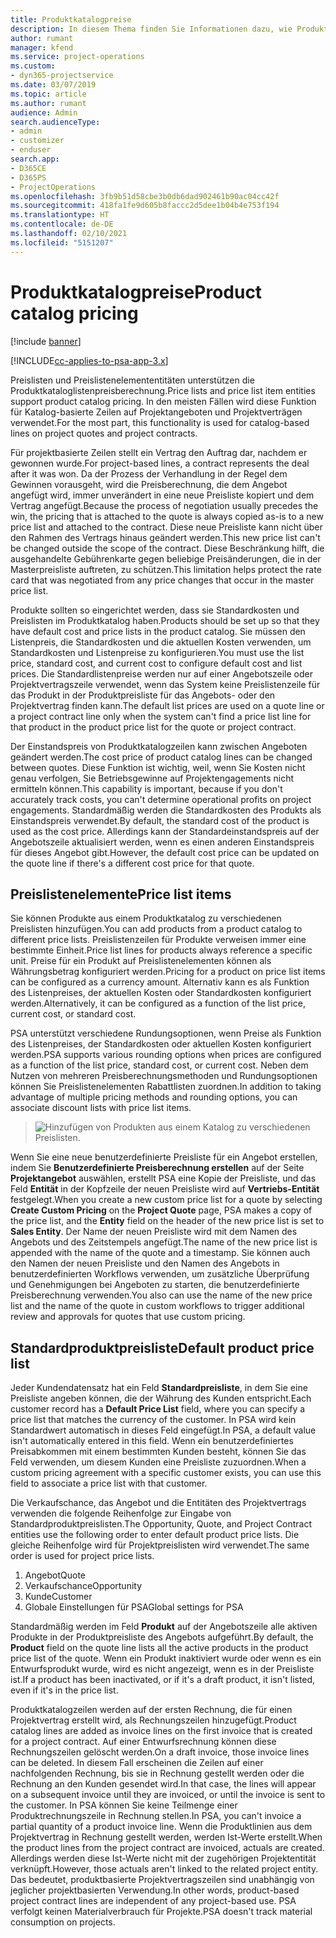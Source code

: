 ```yaml
---
title: Produktkatalogpreise
description: In diesem Thema finden Sie Informationen dazu, wie Produktkatalogpreisberechnung in PSA ( Dynamics 365 Project Service Automation ) funktionieren.
author: rumant
manager: kfend
ms.service: project-operations
ms.custom:
- dyn365-projectservice
ms.date: 03/07/2019
ms.topic: article
ms.author: rumant
audience: Admin
search.audienceType:
- admin
- customizer
- enduser
search.app:
- D365CE
- D365PS
- ProjectOperations
ms.openlocfilehash: 3fb9b51d58cbe3b0db6dad902461b90ac04cc42f
ms.sourcegitcommit: 418fa1fe9d605b8faccc2d5dee1b04b4e753f194
ms.translationtype: HT
ms.contentlocale: de-DE
ms.lasthandoff: 02/10/2021
ms.locfileid: "5151207"
---
```

# <a name="product-catalog-pricing"></a><span data-ttu-id="9ded8-103">Produktkatalogpreise</span><span class="sxs-lookup"><span data-stu-id="9ded8-103">Product catalog pricing</span></span> 

[!include [banner](../includes/psa-now-project-operations.md)]

[!INCLUDE[cc-applies-to-psa-app-3.x](../includes/cc-applies-to-psa-app-3x.md)]


<span data-ttu-id="9ded8-104">Preislisten und Preislistenelemententitäten unterstützen die Produktkataloglistenpreisberechnung.</span><span class="sxs-lookup"><span data-stu-id="9ded8-104">Price lists and price list item entities support product catalog pricing.</span></span> <span data-ttu-id="9ded8-105">In den meisten Fällen wird diese Funktion für Katalog-basierte Zeilen auf Projektangeboten und Projektverträgen verwendet.</span><span class="sxs-lookup"><span data-stu-id="9ded8-105">For the most part, this functionality is used for catalog-based lines on project quotes and project contracts.</span></span>

<span data-ttu-id="9ded8-106">Für projektbasierte Zeilen stellt ein Vertrag den Auftrag dar, nachdem er gewonnen wurde.</span><span class="sxs-lookup"><span data-stu-id="9ded8-106">For project-based lines, a contract represents the deal after it was won.</span></span> <span data-ttu-id="9ded8-107">Da der Prozess der Verhandlung in der Regel dem Gewinnen vorausgeht, wird die Preisberechnung, die dem Angebot angefügt wird, immer unverändert in eine neue Preisliste kopiert und dem Vertrag angefügt.</span><span class="sxs-lookup"><span data-stu-id="9ded8-107">Because the process of negotiation usually precedes the win, the pricing that is attached to the quote is always copied as-is to a new price list and attached to the contract.</span></span> <span data-ttu-id="9ded8-108">Diese neue Preisliste kann nicht über den Rahmen des Vertrags hinaus geändert werden.</span><span class="sxs-lookup"><span data-stu-id="9ded8-108">This new price list can't be changed outside the scope of the contract.</span></span> <span data-ttu-id="9ded8-109">Diese Beschränkung hilft, die ausgehandelte Gebührenkarte gegen beliebige Preisänderungen, die in der Masterpreisliste auftreten, zu schützen.</span><span class="sxs-lookup"><span data-stu-id="9ded8-109">This limitation helps protect the rate card that was negotiated from any price changes that occur in the master price list.</span></span>

<span data-ttu-id="9ded8-110">Produkte sollten so eingerichtet werden, dass sie Standardkosten und Preislisten im Produktkatalog haben.</span><span class="sxs-lookup"><span data-stu-id="9ded8-110">Products should be set up so that they have default cost and price lists in the product catalog.</span></span> <span data-ttu-id="9ded8-111">Sie müssen den Listenpreis, die Standardkosten und die aktuellen Kosten verwenden, um Standardkosten und Listenpreise zu konfigurieren.</span><span class="sxs-lookup"><span data-stu-id="9ded8-111">You must use the list price, standard cost, and current cost to configure default cost and list prices.</span></span> <span data-ttu-id="9ded8-112">Die Standardlistenpreise werden nur auf einer Angebotszeile oder Projektvertragszeile verwendet, wenn das System keine Preislistenzeile für das Produkt in der Produktpreisliste für das Angebots- oder den Projektvertrag finden kann.</span><span class="sxs-lookup"><span data-stu-id="9ded8-112">The default list prices are used on a quote line or a project contract line only when the system can't find a price list line for that product in the product price list for the quote or project contract.</span></span>

<span data-ttu-id="9ded8-113">Der Einstandspreis von Produktkatalogzeilen kann zwischen Angeboten geändert werden.</span><span class="sxs-lookup"><span data-stu-id="9ded8-113">The cost price of product catalog lines can be changed between quotes.</span></span> <span data-ttu-id="9ded8-114">Diese Funktion ist wichtig, weil, wenn Sie Kosten nicht genau verfolgen, Sie Betriebsgewinne auf Projektengagements nicht ermitteln können.</span><span class="sxs-lookup"><span data-stu-id="9ded8-114">This capability is important, because if you don't accurately track costs, you can't determine operational profits on project engagements.</span></span> <span data-ttu-id="9ded8-115">Standardmäßig werden die Standardkosten des Produkts als Einstandspreis verwendet.</span><span class="sxs-lookup"><span data-stu-id="9ded8-115">By default, the standard cost of the product is used as the cost price.</span></span> <span data-ttu-id="9ded8-116">Allerdings kann der Standardeinstandspreis auf der Angebotszeile aktualisiert werden, wenn es einen anderen Einstandspreis für dieses Angebot gibt.</span><span class="sxs-lookup"><span data-stu-id="9ded8-116">However, the default cost price can be updated on the quote line if there's a different cost price for that quote.</span></span>

## <a name="price-list-items"></a><span data-ttu-id="9ded8-117">Preislistenelemente</span><span class="sxs-lookup"><span data-stu-id="9ded8-117">Price list items</span></span>

<span data-ttu-id="9ded8-118">Sie können Produkte aus einem Produktkatalog zu verschiedenen Preislisten hinzufügen.</span><span class="sxs-lookup"><span data-stu-id="9ded8-118">You can add products from a product catalog to different price lists.</span></span> <span data-ttu-id="9ded8-119">Preislistenzeilen für Produkte verweisen immer eine bestimmte Einheit.</span><span class="sxs-lookup"><span data-stu-id="9ded8-119">Price list lines for products always reference a specific unit.</span></span> <span data-ttu-id="9ded8-120">Preise für ein Produkt auf Preislistenelementen können als Währungsbetrag konfiguriert werden.</span><span class="sxs-lookup"><span data-stu-id="9ded8-120">Pricing for a product on price list items can be configured as a currency amount.</span></span> <span data-ttu-id="9ded8-121">Alternativ kann es als Funktion des Listenpreises, der aktuellen Kosten oder Standardkosten konfiguriert werden.</span><span class="sxs-lookup"><span data-stu-id="9ded8-121">Alternatively, it can be configured as a function of the list price, current cost, or standard cost.</span></span>

<span data-ttu-id="9ded8-122">PSA unterstützt verschiedene Rundungsoptionen, wenn Preise als Funktion des Listenpreises, der Standardkosten oder aktuellen Kosten konfiguriert werden.</span><span class="sxs-lookup"><span data-stu-id="9ded8-122">PSA supports various rounding options when prices are configured as a function of the list price, standard cost, or current cost.</span></span> <span data-ttu-id="9ded8-123">Neben dem Nutzen von mehreren Preisberechnungsmethoden und Rundungsoptionen können Sie Preislistenelementen Rabattlisten zuordnen.</span><span class="sxs-lookup"><span data-stu-id="9ded8-123">In addition to taking advantage of multiple pricing methods and rounding options, you can associate discount lists with price list items.</span></span> 

> ![Hinzufügen von Produkten aus einem Katalog zu verschiedenen Preislisten.](media/basic-guide-16.png)

<span data-ttu-id="9ded8-125">Wenn Sie eine neue benutzerdefinierte Preisliste für ein Angebot erstellen, indem Sie **Benutzerdefinierte Preisberechnung erstellen** auf der Seite **Projektangebot** auswählen, erstellt PSA eine Kopie der Preisliste, und das Feld **Entität** in der Kopfzeile der neuen Preisliste wird auf **Vertriebs-Entität** festgelegt.</span><span class="sxs-lookup"><span data-stu-id="9ded8-125">When you create a new custom price list for a quote by selecting **Create Custom Pricing** on the **Project Quote** page, PSA makes a copy of the price list, and the **Entity** field on the header of the new price list is set to **Sales Entity**.</span></span> <span data-ttu-id="9ded8-126">Der Name der neuen Preisliste wird mit dem Namen des Angebots und des Zeitstempels angefügt.</span><span class="sxs-lookup"><span data-stu-id="9ded8-126">The name of the new price list is appended with the name of the quote and a timestamp.</span></span> <span data-ttu-id="9ded8-127">Sie können auch den Namen der neuen Preisliste und den Namen des Angebots in benutzerdefinierten Workflows verwenden, um zusätzliche Überprüfung und Genehmigungen bei Angeboten zu starten, die benutzerdefinierte Preisberechnung verwenden.</span><span class="sxs-lookup"><span data-stu-id="9ded8-127">You also can use the name of the new price list and the name of the quote in custom workflows to trigger additional review and approvals for quotes that use custom pricing.</span></span>

 
## <a name="default-product-price-list"></a><span data-ttu-id="9ded8-128">Standardproduktpreisliste</span><span class="sxs-lookup"><span data-stu-id="9ded8-128">Default product price list</span></span>
<span data-ttu-id="9ded8-129">Jeder Kundendatensatz hat ein Feld **Standardpreisliste**, in dem Sie eine Preisliste angeben können, die der Währung des Kunden entspricht.</span><span class="sxs-lookup"><span data-stu-id="9ded8-129">Each customer record has a **Default Price List** field, where you can specify a price list that matches the currency of the customer.</span></span> <span data-ttu-id="9ded8-130">In PSA wird kein Standardwert automatisch in dieses Feld eingefügt.</span><span class="sxs-lookup"><span data-stu-id="9ded8-130">In PSA, a default value isn't automatically entered in this field.</span></span> <span data-ttu-id="9ded8-131">Wenn ein benutzerdefiniertes Preisabkommen mit einem bestimmten Kunden besteht, können Sie das Feld verwenden, um diesem Kunden eine Preisliste zuzuordnen.</span><span class="sxs-lookup"><span data-stu-id="9ded8-131">When a custom pricing agreement with a specific customer exists, you can use this field to associate a price list with that customer.</span></span>

<span data-ttu-id="9ded8-132">Die Verkaufschance, das Angebot und die Entitäten des Projektvertrags verwenden die folgende Reihenfolge zur Eingabe von Standardproduktpreislisten.</span><span class="sxs-lookup"><span data-stu-id="9ded8-132">The Opportunity, Quote, and Project Contract entities use the following order to enter default product price lists.</span></span> <span data-ttu-id="9ded8-133">Die gleiche Reihenfolge wird für Projektpreislisten wird verwendet.</span><span class="sxs-lookup"><span data-stu-id="9ded8-133">The same order is used for project price lists.</span></span>

1.  <span data-ttu-id="9ded8-134">Angebot</span><span class="sxs-lookup"><span data-stu-id="9ded8-134">Quote</span></span>
2.  <span data-ttu-id="9ded8-135">Verkaufschance</span><span class="sxs-lookup"><span data-stu-id="9ded8-135">Opportunity</span></span>
3.  <span data-ttu-id="9ded8-136">Kunde</span><span class="sxs-lookup"><span data-stu-id="9ded8-136">Customer</span></span>
4.  <span data-ttu-id="9ded8-137">Globale Einstellungen für PSA</span><span class="sxs-lookup"><span data-stu-id="9ded8-137">Global settings for PSA</span></span>

<span data-ttu-id="9ded8-138">Standardmäßig werden im Feld **Produkt** auf der Angebotszeile alle aktiven Produkte in der Produktpreisliste des Angebots aufgeführt.</span><span class="sxs-lookup"><span data-stu-id="9ded8-138">By default, the **Product** field on the quote line lists all the active products in the product price list of the quote.</span></span> <span data-ttu-id="9ded8-139">Wenn ein Produkt inaktiviert wurde oder wenn es ein Entwurfsprodukt wurde, wird es nicht angezeigt, wenn es in der Preisliste ist.</span><span class="sxs-lookup"><span data-stu-id="9ded8-139">If a product has been inactivated, or if it's a draft product, it isn't listed, even if it's in the price list.</span></span> 

<span data-ttu-id="9ded8-140">Produktkatalogzeilen werden auf der ersten Rechnung, die für einen Projektvertrag erstellt wird, als Rechnungszeilen hinzugefügt.</span><span class="sxs-lookup"><span data-stu-id="9ded8-140">Product catalog lines are added as invoice lines on the first invoice that is created for a project contract.</span></span> <span data-ttu-id="9ded8-141">Auf einer Entwurfsrechnung können diese Rechnungszeilen gelöscht werden.</span><span class="sxs-lookup"><span data-stu-id="9ded8-141">On a draft invoice, those invoice lines can be deleted.</span></span> <span data-ttu-id="9ded8-142">In diesem Fall erscheinen die Zeilen auf einer nachfolgenden Rechnung, bis sie in Rechnung gestellt werden oder die Rechnung an den Kunden gesendet wird.</span><span class="sxs-lookup"><span data-stu-id="9ded8-142">In that case, the lines will appear on a subsequent invoice until they are invoiced, or until the invoice is sent to the customer.</span></span> <span data-ttu-id="9ded8-143">In PSA können Sie keine Teilmenge einer Produktrechnungszeile in Rechnung stellen.</span><span class="sxs-lookup"><span data-stu-id="9ded8-143">In PSA, you can't invoice a partial quantity of a product invoice line.</span></span> <span data-ttu-id="9ded8-144">Wenn die Produktlinien aus dem Projektvertrag in Rechnung gestellt werden, werden Ist-Werte erstellt.</span><span class="sxs-lookup"><span data-stu-id="9ded8-144">When the product lines from the project contract are invoiced, actuals are created.</span></span> <span data-ttu-id="9ded8-145">Allerdings werden diese Ist-Werte nicht mit der zugehörigen Projektentität verknüpft.</span><span class="sxs-lookup"><span data-stu-id="9ded8-145">However, those actuals aren't linked to the related project entity.</span></span> <span data-ttu-id="9ded8-146">Das bedeutet, produktbasierte Projektvertragszeilen sind unabhängig von jeglicher projektbasierten Verwendung.</span><span class="sxs-lookup"><span data-stu-id="9ded8-146">In other words, product-based project contract lines are independent of any project-based use.</span></span> <span data-ttu-id="9ded8-147">PSA verfolgt keinen Materialverbrauch für Projekte.</span><span class="sxs-lookup"><span data-stu-id="9ded8-147">PSA doesn't track material consumption on projects.</span></span>

